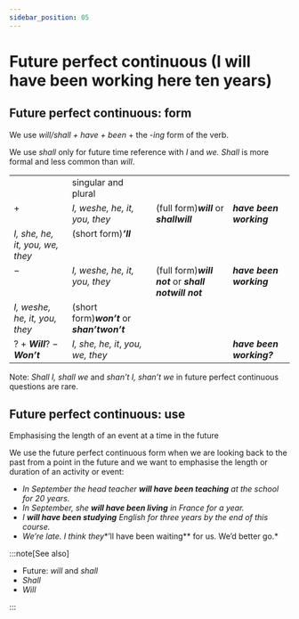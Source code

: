 ```yaml
---
sidebar_position: 05
---
```


# Future perfect continuous (I will have been working here ten years)

## Future perfect continuous: form

We use *will/shall + have + been* + the -*ing* form of the verb.

We use *shall* only for future time reference with *I* and *we. Shall* is more formal and less common than *will*.

<table><tbody><tr valign="top"><td><br/></td><td>singular and plural</td><td><br/></td><td><br/></td></tr><tr valign="top"><td>+</td><td><i></i><i>I, we</i><i>she, he, it, you, they</i></td><td>(full form)<b><i>will</i></b> or <b><i>shall</i></b><b><i>will</i></b></td><td><b><i>have been working</i></b></td></tr><tr valign="top"><td><i></i><i>I, she, he, it, you, we, they</i></td><td>(short form)<b><i>’ll</i></b></td></tr><tr valign="top"><td>−</td><td><i></i><i>I, we</i><i>she, he, it, you, they</i></td><td>(full form)<b><i>will not</i></b> or <b><i>shall not</i></b><b><i>will not</i></b></td><td><b><i>have been working</i></b></td></tr><tr valign="top"><td><i></i><i>I, we</i><i>she, he, it, you, they</i></td><td>(short form)<b><i>won’t</i></b> or <b><i>shan’t</i></b><b><i>won’t</i></b></td></tr><tr valign="top"><td>? + <b><i>Will</i></b>? − <b><i>Won’t</i></b></td><td><i>I, she, he, it</i>, <i>you, we, they</i></td><td><br/></td><td><b><i>have been working?</i></b></td></tr></tbody></table>

Note: *Shall I, shall we* and *shan’t I, shan’t we* in future perfect continuous questions are rare.

## Future perfect continuous: use

Emphasising the length of an event at a time in the future

We use the future perfect continuous form when we are looking back to the past from a point in the future and we want to emphasise the length or duration of an activity or event:

- *In September the head teacher **will have been teaching** at the school for 20 years.*
- *In September, she **will have been living** in France for a year.*
- *I **will have been studying** English for three years by the end of this course.*
- *We’re late. I think they**’ll have been waiting** for us. We’d better go.*

:::note[See also]

- Future: *will* and *shall*
- *Shall*
- *Will*

:::

